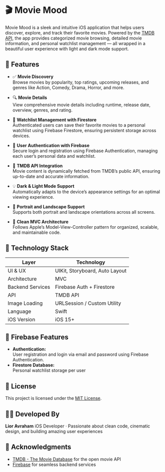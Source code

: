 # 🎬 Movie Mood

Movie Mood is a sleek and intuitive iOS application that helps users discover, explore, and track their favorite movies. Powered by the [TMDB API](https://www.themoviedb.org/documentation/api), the app provides categorized movie browsing, detailed movie information, and personal watchlist management — all wrapped in a beautiful user experience with light and dark mode support.

## 📱 Features

- ✅ **Movie Discovery**  
  Browse movies by popularity, top ratings, upcoming releases, and genres like Action, Comedy, Drama, Horror, and more.

- 🔍 **Movie Details**  
  View comprehensive movie details including runtime, release date, overview, genres, and rating.

- 💾 **Watchlist Management with Firestore**  
  Authenticated users can save their favorite movies to a personal watchlist using Firebase Firestore, ensuring persistent storage across devices.

- 🔐 **User Authentication with Firebase**  
  Secure login and registration using Firebase Authentication, managing each user’s personal data and watchlist.

- 🎥 **TMDB API Integration**  
  Movie content is dynamically fetched from TMDB’s public API, ensuring up-to-date and accurate information.

- 💡 **Dark & Light Mode Support**  
  Automatically adapts to the device’s appearance settings for an optimal viewing experience.

- 📐 **Portrait and Landscape Support**  
  Supports both portrait and landscape orientations across all screens.

- 🧱 **Clean MVC Architecture**  
  Follows Apple’s Model-View-Controller pattern for organized, scalable, and maintainable code.

## 🧰 Technology Stack

| Layer             | Technology                    |
|------------------|-------------------------------|
| UI & UX          | UIKit, Storyboard, Auto Layout|
| Architecture     | MVC                           |
| Backend Services | Firebase Auth + Firestore     |
| API              | TMDB API                      |
| Image Loading    | URLSession / Custom Utility   |
| Language         | Swift                         |
| iOS Version      | iOS 15+                        |


## 🔐 Firebase Features

- **Authentication:**  
  User registration and login via email and password using Firebase Authentication.
- **Firestore Database:**  
  Personal watchlist storage per user

 ## 📄 License
This project is licensed under the [MIT License](https://opensource.org/licenses/MIT).

## 👩‍💻 Developed By
**Lior Avraham**
iOS Developer · Passionate about clean code, cinematic design, and building amazing user experiences

## 🙏 Acknowledgments
- [TMDB - The Movie Database](https://www.themoviedb.org/documentation/api) for the open movie API
- [Firebase](https://firebase.google.com/) for seamless backend services
